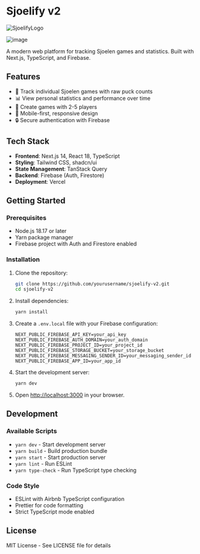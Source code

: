 # Sjoelify v2

![SjoelifyLogo](https://github.com/user-attachments/assets/4f9fd79c-dca9-4f4f-8614-1020b8176787)


![image](https://github.com/user-attachments/assets/9871c9bb-098b-4bb2-bb65-adf7bca0221c)


A modern web platform for tracking Sjoelen games and statistics. Built with Next.js, TypeScript, and Firebase.

## Features

- 🎯 Track individual Sjoelen games with raw puck counts
- 📊 View personal statistics and performance over time
- 👥 Create games with 2-5 players
- 📱 Mobile-first, responsive design
- 🔒 Secure authentication with Firebase

## Tech Stack

- **Frontend**: Next.js 14, React 18, TypeScript
- **Styling**: Tailwind CSS, shadcn/ui
- **State Management**: TanStack Query
- **Backend**: Firebase (Auth, Firestore)
- **Deployment**: Vercel

## Getting Started

### Prerequisites

- Node.js 18.17 or later
- Yarn package manager
- Firebase project with Auth and Firestore enabled

### Installation

1. Clone the repository:
   ```bash
   git clone https://github.com/yourusername/sjoelify-v2.git
   cd sjoelify-v2
   ```

2. Install dependencies:
   ```bash
   yarn install
   ```

3. Create a `.env.local` file with your Firebase configuration:
   ```
   NEXT_PUBLIC_FIREBASE_API_KEY=your_api_key
   NEXT_PUBLIC_FIREBASE_AUTH_DOMAIN=your_auth_domain
   NEXT_PUBLIC_FIREBASE_PROJECT_ID=your_project_id
   NEXT_PUBLIC_FIREBASE_STORAGE_BUCKET=your_storage_bucket
   NEXT_PUBLIC_FIREBASE_MESSAGING_SENDER_ID=your_messaging_sender_id
   NEXT_PUBLIC_FIREBASE_APP_ID=your_app_id
   ```

4. Start the development server:
   ```bash
   yarn dev
   ```

5. Open [http://localhost:3000](http://localhost:3000) in your browser.

## Development

### Available Scripts

- `yarn dev` - Start development server
- `yarn build` - Build production bundle
- `yarn start` - Start production server
- `yarn lint` - Run ESLint
- `yarn type-check` - Run TypeScript type checking

### Code Style

- ESLint with Airbnb TypeScript configuration
- Prettier for code formatting
- Strict TypeScript mode enabled

## License

MIT License - See LICENSE file for details
